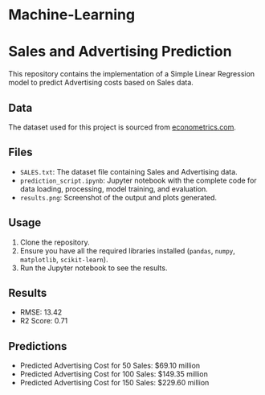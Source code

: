 # Machine-Learning
# Sales and Advertising Prediction

This repository contains the implementation of a Simple Linear Regression model to predict Advertising costs based on Sales data.

## Data

The dataset used for this project is sourced from [econometrics.com](https://www.econometrics.com/intro/sales.htm).

## Files

- `SALES.txt`: The dataset file containing Sales and Advertising data.
- `prediction_script.ipynb`: Jupyter notebook with the complete code for data loading, processing, model training, and evaluation.
- `results.png`: Screenshot of the output and plots generated.

## Usage

1. Clone the repository.
2. Ensure you have all the required libraries installed (`pandas`, `numpy`, `matplotlib`, `scikit-learn`).
3. Run the Jupyter notebook to see the results.

## Results

- RMSE: 13.42
- R2 Score: 0.71

## Predictions

- Predicted Advertising Cost for 50 Sales: $69.10 million
- Predicted Advertising Cost for 100 Sales: $149.35 million
- Predicted Advertising Cost for 150 Sales: $229.60 million
